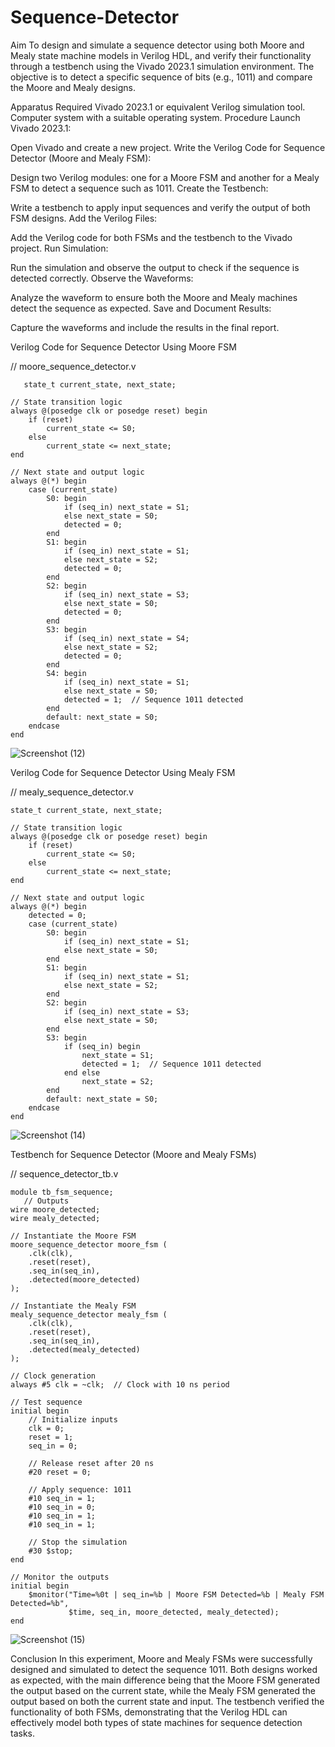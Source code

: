 # Sequence-Detector
Aim
To design and simulate a sequence detector using both Moore and Mealy state machine models in Verilog HDL, and verify their functionality through a testbench using the Vivado 2023.1 simulation environment. The objective is to detect a specific sequence of bits (e.g., 1011) and compare the Moore and Mealy designs.

Apparatus Required
Vivado 2023.1 or equivalent Verilog simulation tool.
Computer system with a suitable operating system.
Procedure
Launch Vivado 2023.1:

Open Vivado and create a new project.
Write the Verilog Code for Sequence Detector (Moore and Mealy FSM):

Design two Verilog modules: one for a Moore FSM and another for a Mealy FSM to detect a sequence such as 1011.
Create the Testbench:

Write a testbench to apply input sequences and verify the output of both FSM designs.
Add the Verilog Files:

Add the Verilog code for both FSMs and the testbench to the Vivado project.
Run Simulation:

Run the simulation and observe the output to check if the sequence is detected correctly.
Observe the Waveforms:

Analyze the waveform to ensure both the Moore and Mealy machines detect the sequence as expected.
Save and Document Results:

Capture the waveforms and include the results in the final report.

Verilog Code for Sequence Detector Using Moore FSM

// moore_sequence_detector.v
```
   state_t current_state, next_state;

// State transition logic
always @(posedge clk or posedge reset) begin
    if (reset)
        current_state <= S0;
    else
        current_state <= next_state;
end

// Next state and output logic
always @(*) begin
    case (current_state)
        S0: begin
            if (seq_in) next_state = S1;
            else next_state = S0;
            detected = 0;
        end
        S1: begin
            if (seq_in) next_state = S1;
            else next_state = S2;
            detected = 0;
        end
        S2: begin
            if (seq_in) next_state = S3;
            else next_state = S0;
            detected = 0;
        end
        S3: begin
            if (seq_in) next_state = S4;
            else next_state = S2;
            detected = 0;
        end
        S4: begin
            if (seq_in) next_state = S1;
            else next_state = S0;
            detected = 1;  // Sequence 1011 detected
        end
        default: next_state = S0;
    endcase
end
```
![Screenshot (12)](https://github.com/user-attachments/assets/1916828b-6e12-40ab-858e-e01ba0364ce4)

Verilog Code for Sequence Detector Using Mealy FSM

// mealy_sequence_detector.v
```
state_t current_state, next_state;

// State transition logic
always @(posedge clk or posedge reset) begin
    if (reset)
        current_state <= S0;
    else
        current_state <= next_state;
end

// Next state and output logic
always @(*) begin
    detected = 0;
    case (current_state)
        S0: begin
            if (seq_in) next_state = S1;
            else next_state = S0;
        end
        S1: begin
            if (seq_in) next_state = S1;
            else next_state = S2;
        end
        S2: begin
            if (seq_in) next_state = S3;
            else next_state = S0;
        end
        S3: begin
            if (seq_in) begin
                next_state = S1;
                detected = 1;  // Sequence 1011 detected
            end else
                next_state = S2;
        end
        default: next_state = S0;
    endcase
end
```
![Screenshot (14)](https://github.com/user-attachments/assets/7f26a98e-2c06-4df6-b943-d1573d2c85e1)


Testbench for Sequence Detector (Moore and Mealy FSMs)

// sequence_detector_tb.v

```
module tb_fsm_sequence;
   // Outputs
wire moore_detected;
wire mealy_detected;

// Instantiate the Moore FSM
moore_sequence_detector moore_fsm (
    .clk(clk),
    .reset(reset),
    .seq_in(seq_in),
    .detected(moore_detected)
);

// Instantiate the Mealy FSM
mealy_sequence_detector mealy_fsm (
    .clk(clk),
    .reset(reset),
    .seq_in(seq_in),
    .detected(mealy_detected)
);

// Clock generation
always #5 clk = ~clk;  // Clock with 10 ns period

// Test sequence
initial begin
    // Initialize inputs
    clk = 0;
    reset = 1;
    seq_in = 0;

    // Release reset after 20 ns
    #20 reset = 0;

    // Apply sequence: 1011
    #10 seq_in = 1;
    #10 seq_in = 0;
    #10 seq_in = 1;
    #10 seq_in = 1;

    // Stop the simulation
    #30 $stop;
end

// Monitor the outputs
initial begin
    $monitor("Time=%0t | seq_in=%b | Moore FSM Detected=%b | Mealy FSM Detected=%b",
             $time, seq_in, moore_detected, mealy_detected);
end
```
![Screenshot (15)](https://github.com/user-attachments/assets/68507202-9ebe-48d1-a47e-fb49644e7d8e)

Conclusion
In this experiment, Moore and Mealy FSMs were successfully designed and simulated to detect the sequence 1011. Both designs worked as expected, with the main difference being that the Moore FSM generated the output based on the current state, while the Mealy FSM generated the output based on both the current state and input. The testbench verified the functionality of both FSMs, demonstrating that the Verilog HDL can effectively model both types of state machines for sequence detection tasks.

